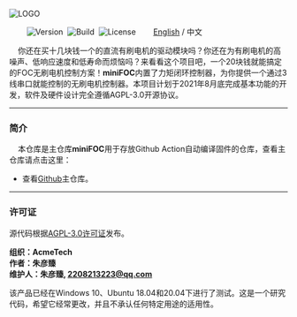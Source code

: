 ![LOGO](https://raw.githubusercontent.com/ZhuYanzhen1/miniFOC/main/docs/image/LOGO.png)

&nbsp;&nbsp;&nbsp;&nbsp;&nbsp;&nbsp;&nbsp;&nbsp;![Version](https://img.shields.io/badge/Version-1.1.1-brightgreen.svg)&nbsp;&nbsp;![Build](https://img.shields.io/badge/Build-Passed-success.svg)&nbsp;&nbsp;![License](https://img.shields.io/badge/License-AGPL-blue.svg)&nbsp;&nbsp;&nbsp;&nbsp;&nbsp;&nbsp;&nbsp;&nbsp;[English](https://github.com/ZhuYanzhen1/miniFOC_Firmware/blob/master/README.md) / 中文

&nbsp;&nbsp;&nbsp;&nbsp;你还在买十几块钱一个的直流有刷电机的驱动模块吗？你还在为有刷电机的高噪声、低响应速度和低寿命而烦恼吗？来看看这个项目吧，一个20块钱就能搞定的FOC无刷电机控制方案！**miniFOC**内置了力矩闭环控制器，为你提供一个通过3线串口就能控制的无刷电机控制器。本项目计划于2021年8月底完成基本功能的开发，软件及硬件设计完全遵循AGPL-3.0开源协议。

***

### 简介
&nbsp;&nbsp;&nbsp;&nbsp;本仓库是主仓库**miniFOC**用于存放Github Action自动编译固件的仓库，查看主仓库请点击这里：

+ 查看[Github](https://github.com/ZhuYanzhen1/miniFOC)主仓库。

***

### 许可证

源代码根据[AGPL-3.0许可证](https://github.com/ZhuYanzhen1/miniFOC/blob/main/LICENSE)发布。

**组织：AcmeTech <br>
作者：朱彦臻<br>
维护人：朱彦臻, 2208213223@qq.com**

该产品已经在Windows 10、Ubuntu 18.04和20.04下进行了测试。这是一个研究代码，希望它经常更改，并且不承认任何特定用途的适用性。